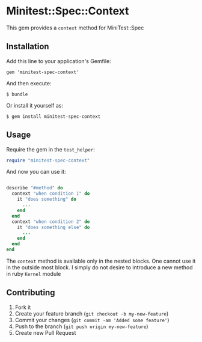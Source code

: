 # Minitest::Spec::Context

This gem provides a ```context``` method for MiniTest::Spec

## Installation

Add this line to your application's Gemfile:

    gem 'minitest-spec-context'

And then execute:

    $ bundle

Or install it yourself as:

    $ gem install minitest-spec-context

## Usage

Require the gem in the `test_helper`:

```ruby
require "minitest-spec-context"
```

And now you can use it:

```ruby

describe "#method" do
  context "when condition 1" do
    it "does something" do
      ...
    end
  end
  context "when condition 2" do
    it "does something else" do
      ...
    end
  end
end
```

The ```context``` method is available only in the nested blocks. One cannot use it in the outside most block. I simply do not desire to introduce a new method in ruby ```Kernel``` module

## Contributing

1. Fork it
2. Create your feature branch (`git checkout -b my-new-feature`)
3. Commit your changes (`git commit -am 'Added some feature'`)
4. Push to the branch (`git push origin my-new-feature`)
5. Create new Pull Request
